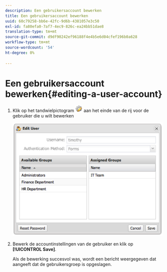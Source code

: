 ```yaml
---
description: Een gebruikersaccount bewerken
title: Een gebruikersaccount bewerken
uuid: 60c79258-bb6e-42fc-9d6b-4381057e3c50
exl-id: fa80efa0-7af7-4ec9-826c-ea24bb51dae8
translation-type: tm+mt
source-git-commit: d9df90242ef96188f4e4b5e6d04cfef196b0a628
workflow-type: tm+mt
source-wordcount: '54'
ht-degree: 0%

---
```


# Een gebruikersaccount bewerken{#editing-a-user-account}

1. Klik op het tandwielpictogram ![](assets/edit_icon.png) aan het einde van de rij voor de gebruiker die u wilt bewerken

   ![](assets/edit_user_account.png)

1. Bewerk de accountinstellingen van de gebruiker en klik op **[!UICONTROL Save]**.

   Als de bewerking succesvol was, wordt een bericht weergegeven dat aangeeft dat de gebruikersgroep is opgeslagen.
